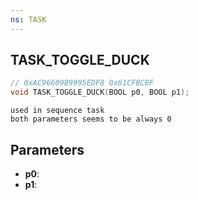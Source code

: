 ```yaml
---
ns: TASK
---
```

## TASK_TOGGLE_DUCK

```c
// 0xAC96609B9995EDF8 0x61CFBCBF
void TASK_TOGGLE_DUCK(BOOL p0, BOOL p1);
```

```
used in sequence task  
both parameters seems to be always 0  
```

## Parameters
* **p0**: 
* **p1**: 

